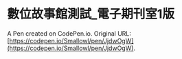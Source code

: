 # 數位故事館測試_電子期刊室1版

A Pen created on CodePen.io. Original URL: [https://codepen.io/Smallowl/pen/JjdwOgW](https://codepen.io/Smallowl/pen/JjdwOgW).


